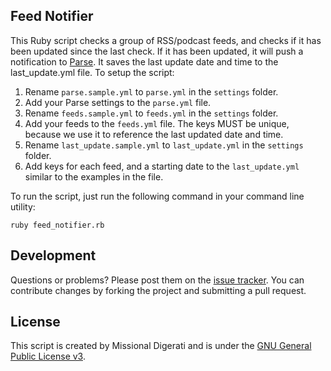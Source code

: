 Feed Notifier
-------------

This Ruby script checks a group of RSS/podcast feeds, and checks if it has been updated since the last check.  If it has been updated,
it will push a notification to [Parse](http://parse.com).  It saves the last update date and time to the last_update.yml file.  To setup
the script:

1) Rename `parse.sample.yml` to `parse.yml` in the `settings` folder.
2) Add your Parse settings to the `parse.yml` file.
3) Rename `feeds.sample.yml` to `feeds.yml` in the `settings` folder.
4) Add your feeds to the `feeds.yml` file.  The keys MUST be unique, because we use it to reference the last updated date and time.
6) Rename `last_update.sample.yml` to `last_update.yml` in the `settings` folder.
7) Add keys for each feed, and a starting date to the `last_update.yml` similar to the examples in the file.

To run the script, just run the following command in your command line utility:

`ruby feed_notifier.rb`

Development
-----------

Questions or problems? Please post them on the [issue tracker](https://github.com/codemis/feed_notifier/issues). You can contribute changes by forking the project and submitting a pull request.

License
-------
This script is created by Missional Digerati and is under the [GNU General Public License v3](http://www.gnu.org/licenses/gpl-3.0-standalone.html).
